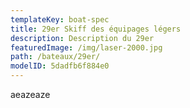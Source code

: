 ```yaml
---
templateKey: boat-spec
title: 29er Skiff des équipages légers
description: Description du 29er
featuredImage: /img/laser-2000.jpg
path: /bateaux/29er/
modelID: 5dadfb6f884e0
---
```

aeazeaze
